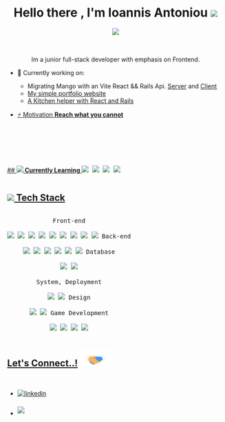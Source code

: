 
<h1 align="center"><b>Hello there , I'm Ioannis Antoniou </b><img src="https://media.giphy.com/media/hvRJCLFzcasrR4ia7z/giphy.gif" width="35"></h1>


<p align="center">
  <a href="https://github.com/DenverCoder1/readme-typing-svg"><img src="https://readme-typing-svg.herokuapp.com?font=Time+New+Roman&color=cyan&size=25&center=true&vCenter=true&width=600&height=100&lines=LeWagon+Alumni+Full-Stack+Developer,;Creative+Mind,;React,;"></a>
</p>
<br>
<p align="center">Im a junior full-stack developer with emphasis on Frontend. </p>

- 🎯 Currently working on:
	<ul>
		<li>Migrating Mango with an Vite React && Rails Api. <a href="https://github.com/anaktas24/Migrating-Mango-v2-Server">Server</a> and <a href="https://github.com/anaktas24/Migrating-Mango-v2-Client">Client</a><br>
		<li><a href="https://ioanton.vercel.app"</li> My simple portfolio website
		<li>A Kitchen helper with React and Rails</li>
	</ul>

- ⚡ Motivation **Reach what you cannot**

<header>
	<link rel="stylesheet" type='text/css' href="https://cdn.jsdelivr.net/gh/devicons/devicon@latest/devicon.min.css" />
</header>
## <img src="https://media2.giphy.com/media/QssGEmpkyEOhBCb7e1/giphy.gif?cid=ecf05e47a0n3gi1bfqntqmob8g9aid1oyj2wr3ds3mg700bl&rid=giphy.gif" width ="25"><b> Currently Learning</b>
<p style="display: inline-block;" align="center">
 <kbd>
    <br>
    <br>
	<img width="60px" src="https://cdn.jsdelivr.net/gh/devicons/devicon/icons/react/react-original.svg" />
        <img width="60px" src="https://cdn.jsdelivr.net/gh/devicons/devicon/icons/typescript/typescript-original.svg" />
	<img width="60px" src="https://cdn.jsdelivr.net/gh/devicons/devicon/icons/threejs/threejs-original.svg" />
        <img width="60px" src="https://cdn.jsdelivr.net/gh/devicons/devicon@latest/icons/tailwindcss/tailwindcss-original.svg" />
          
  </kbd>
<br>	

## <img src="https://media2.giphy.com/media/QssGEmpkyEOhBCb7e1/giphy.gif?cid=ecf05e47a0n3gi1bfqntqmob8g9aid1oyj2wr3ds3mg700bl&rid=giphy.gif" width ="25"><b> Tech Stack</b>
<p style="display: inline-block;" align="center">
  <kbd>
    <kbd>Front-end</kbd>
    <br>
    <br>
    <img width="60px" src="https://cdn.jsdelivr.net/gh/devicons/devicon/icons/html5/html5-original.svg" /> 
    <img width="60px" src="https://cdn.jsdelivr.net/gh/devicons/devicon/icons/css3/css3-plain.svg" /> 
    <img width="60px" src="https://cdn.jsdelivr.net/gh/devicons/devicon/icons/javascript/javascript-original.svg" />
    <img width="60px" src="https://cdn.jsdelivr.net/gh/devicons/devicon/icons/react/react-original.svg" />
    <img width="60px" src="https://cdn.jsdelivr.net/gh/devicons/devicon@latest/icons/vitejs/vitejs-original.svg" />
    <img width="60px" src="https://cdn.jsdelivr.net/gh/devicons/devicon@latest/icons/tailwindcss/tailwindcss-original.svg" />
    <img width="60px" src="https://cdn.jsdelivr.net/gh/devicons/devicon/icons/bootstrap/bootstrap-original-wordmark.svg" />
    <img width="60px" src="https://cdn.jsdelivr.net/gh/devicons/devicon/icons/typescript/typescript-original.svg" />
    <img width="60px" src="https://cdn.jsdelivr.net/gh/devicons/devicon/icons/sass/sass-original.svg" />
  </kbd>
  <kbd>
    <kbd>Back-end</kbd>
    <br>
    <br>
    <img width="60px" src="https://cdn.jsdelivr.net/gh/devicons/devicon/icons/ruby/ruby-original.svg" />
    <img width="60px" src="https://devicon-website.vercel.app/api/rails/plain-wordmark.svg"></img>
    <img width="60px" src="https://cdn.jsdelivr.net/gh/devicons/devicon/icons/nodejs/nodejs-plain-wordmark.svg" />
    <img width="60px" src="https://devicon-website.vercel.app/api/npm/original-wordmark.svg"></img>
    <img width="60px" src="https://devicon-website.vercel.app/api/webpack/original.svg"></img>
    <img width="60px"  src="https://cdn.jsdelivr.net/gh/devicons/devicon/icons/yarn/yarn-original.svg" />
  </kbd>
  <kbd>
    <kbd>Database</kbd>
    <br>
    <br>
    <img width="60px" src="https://cdn.jsdelivr.net/gh/devicons/devicon@latest/icons/mysql/mysql-original-wordmark.svg" />
    <img width="60px" src="https://cdn.jsdelivr.net/gh/devicons/devicon/icons/postgresql/postgresql-original-wordmark.svg" />
    
  </kbd>
  <br>
  <br>
  <kbd>
    <kbd>System, Deployment</kbd>
    <br>
    <br>
    <img width="60px" src="https://cdn.jsdelivr.net/gh/devicons/devicon/icons/heroku/heroku-plain.svg" />
    <img width="60px" src="https://cdn.jsdelivr.net/gh/devicons/devicon/icons/git/git-plain.svg" />
  </kbd>
  <kbd>
    <kbd>Design</kbd>
    <br>
    <br>
    <img width="60px" src="https://devicon-website.vercel.app/api/figma/original.svg"></img>
    <img width="60px" src="https://devicon-website.vercel.app/api/photoshop/plain.svg"></img>
  </kbd>
   <kbd>
    <kbd>Game Development</kbd>
    <br>
    <br>
    <img width="60px" src="https://cdn.jsdelivr.net/gh/devicons/devicon/icons/blender/blender-original.svg" />
    <img width="60px" src="https://cdn.jsdelivr.net/gh/devicons/devicon/icons/godot/godot-original-wordmark.svg" /> 
    <img width="60px" src="https://cdn.jsdelivr.net/gh/devicons/devicon/icons/unity/unity-original.svg" />
    <img width="60px" src="https://cdn.jsdelivr.net/gh/devicons/devicon/icons/csharp/csharp-plain.svg" /> 
  </kbd>
</p> 
<br/>  

## <b> Let's Connect..!</b><img src="https://github.com/0xAbdulKhalid/0xAbdulKhalid/raw/main/assets/mdImages/handshake.gif" width ="80">
<br>
<div align='left'>

<ul>

<li>
<a href="https://linkedin.com/in/ioanton" target="_blank">
<img src="https://img.shields.io/badge/linkedin:  Ioannis Antoniou-%2300acee.svg?color=405DE6&style=for-the-badge&logo=linkedin&logoColor=white" alt=linkedin style="margin-bottom: 5px;"/>
</a>
</li>

<br>

<li>
<a href="mailto:john.ch.anthony@gmail.com" target="_blank">
<img src="https://img.shields.io/badge/gmail:  Ioannis Antoniou-%23EA4335.svg?style=for-the-badge&logo=gmail&logoColor=white" t=mail style="margin-bottom: 5px;" />
</a>
</li>
	
</ul>
</div>
